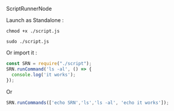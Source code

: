 ScriptRunnerNode

Launch as Standalone :

`chmod +x ./script.js`

`sudo ./script.js`

Or import it :

```javascript
const SRN = require("./script");
SRN.runCommand('ls -al', () => {
  console.log('it works');
});
```
Or 
```javascript
SRN.runCommands(['echo SRN','ls','ls -al', 'echo it works']);
```